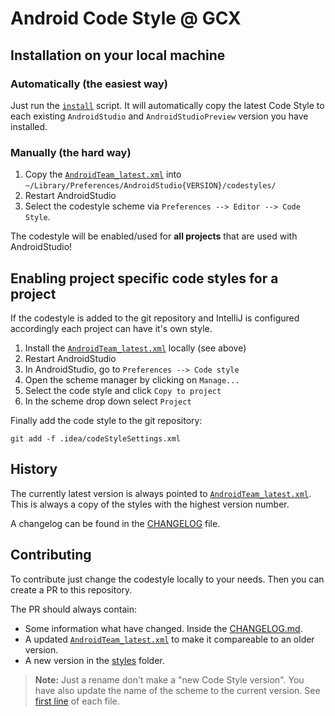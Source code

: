 # Android Code Style @ GCX

## Installation on your local machine

### Automatically (the easiest way)
Just run the [`install`](install.sh) script.
It will automatically copy the latest Code Style to each existing `AndroidStudio` and `AndroidStudioPreview` version you have installed.

### Manually (the hard way)
1. Copy the [`AndroidTeam_latest.xml`](styles/AndroidTeam_latest.xml) into ``~/Library/Preferences/AndroidStudio{VERSION}/codestyles/``
2. Restart AndroidStudio
3. Select the codestyle scheme via `Preferences --> Editor --> Code Style`.


The codestyle will be enabled/used for **all projects** that are used with AndroidStudio!

## Enabling project specific code styles for a project
If the codestyle is added to the git repository and IntelliJ is configured accordingly each project can have it's own style.

1. Install the [`AndroidTeam_latest.xml`](styles/AndroidTeam_latest.xml) locally (see above)
2. Restart AndroidStudio
3. In AndroidStudio, go to `Preferences --> Code style`
4. Open the scheme manager by clicking on `Manage...`
5. Select the code style and click `Copy to project`
6. In the scheme drop down select `Project`

Finally add the code style to the git repository:
```
git add -f .idea/codeStyleSettings.xml
```

## History
The currently latest version is always pointed to [`AndroidTeam_latest.xml`](styles/AndroidTeam_latest.xml).
This is always a copy of the styles with the highest version number.

A changelog can be found in the [CHANGELOG](CHANGELOG.md) file.

## Contributing
To contribute just change the codestyle locally to your needs.
Then you can create a PR to this repository.

The PR should always contain:
* Some information what have changed. Inside the [CHANGELOG.md](CHANGELOG.md).
* A updated [`AndroidTeam_latest.xml`](styles/AndroidTeam_latest.xml) to make it compareable to an older version.
* A new version in the [styles](/styles) folder.

> **Note:** Just a rename don't make a "new Code Style version". You have also update the name of the scheme to the current version. See [first line](styles/AndroidTeam_latest.xml) of each file.

